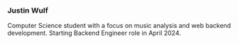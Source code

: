 ### Justin Wulf

Computer Science student with a focus on music analysis and web backend development. Starting Backend Engineer role in April 2024.
